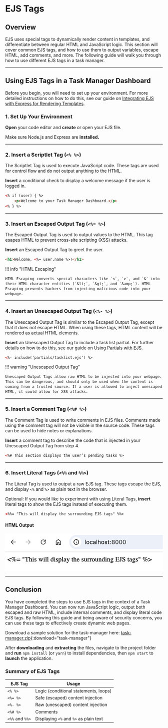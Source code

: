 # EJS Tags

## Overview

EJS uses special tags to dynamically render content in templates, and differentiate between regular HTML and JavaScript logic. This section will cover common EJS tags, and how to use them to output variables, escape HTML, add comments, and more. The following guide will walk you through how to use different EJS tags in a task manager.

---

## Using EJS Tags in a Task Manager Dashboard

Before you begin, you will need to set up your environment. For more detailed instructions on how to do this, see our guide on [Integrating EJS with Express for Rendering Templates](integration.md).

### 1. Set Up Your Environment

**Open** your code editor and **create** or open your EJS file.

Make sure Node.js and Express are **installed.**

---

### 2. **Insert** a Scriptlet Tag (`<% %>`)

The Scriptlet Tag is used to execute JavaScript code. These tags are used for control flow and do not output anything to the HTML.

**Insert** a conditional check to display a welcome message if the user is logged in.

```html
<% if (user) { %>
    <p>Welcome to your Task Manager Dashboard.</p>
<% } %>
```

---

### 3. **Insert** an Escaped Output Tag (`<%= %>`)

The Escaped Output Tag is used to output values to the HTML. This tag esapes HTML to prevent cross-site scripting (XSS) attacks.

**Insert** an Escaped Output Tag to greet the user.

```html
<h1>Welcome, <%= user.name %>!</h1>
```

!!! info "HTML Escaping"

    HTML Escaping converts special characters like `<`, `>`, and `&` into their HTML character entities (`&lt;`, `&gt;`, and `&amp;`). HTML Escaping prevents hackers from injecting malicious code into your webpage.

---

### 4. **Insert** an Unescaped Output Tag (`<%- %>`)

The Unescaped Output Tag is similar to the Escaped Output Tag, except that it does not escape HTML. When using these tags, HTML content will be rendered as actual HTML elements.

**Insert** an Unescaped Output Tag to include a task list partial. For further details on how to do this, see our guide on [Using Partials with EJS](partials.md).

```html
<%- include('partials/tasklist.ejs') %>
```

!!! warning "Unescaped Output Tag"

    Unescaped Output Tags allow raw HTML to be injected into your webpage. This can be dangerous, and should only be used when the content is coming from a trusted source. If a user is allowed to inject unescaped HTML, it could allow for XSS attacks.

---

### 5. **Insert** a Comment Tag (`<%# %>`)

The Comment Tag is used to write comments in EJS files. Comments made using the comment tag will not be visible in the source code. These tags can be used to hide notes or explanations.

**Insert** a comment tag to describe the code that is injected in your Unescaped Output Tag from step 4.

```html
<%# This section displays the user’s pending tasks %>
```

---

### 6. **Insert** Literal Tags (`<%%` and `%%>`)

The Literal Tag is used to output a raw EJS tag. These tags escape the EJS, and display `<%` and `%>` as plain text in the browser.

Optional: If you would like to experiment with using Literal Tags, **insert** literal tags to show the EJS tags instead of executing them.

```html
<%%= "This will display the surrounding EJS tags" %%>
```

#### HTML Output

![literal tag output screenshot](./images/literalTag.png "This image shows an example of using EJS literal tags")

---

## Conclusion

You have completed the steps to use EJS tags in the context of a Task Manager Dashboard. You can now run JavaScript logic, output both escaped and raw HTML, include internal comments, and display literal code EJS tags. By following this guide and being aware of security concerns, you can use these tags to effectively create dynamic web pages.

Download a sample solution for the task-manager here: [task-manager.zip](./assets/task-manager.zip){:download="task-manager"}

After **downloading** and **extracting** the files, navigate to the project folder and **run** `npm install` (or `yarn`) to install dependencies, then `npm start` to **launch** the application.

### Summary of EJS Tags

| EJS Tag         | Usage                                  |
| --------------- | -------------------------------------- |
| `<% %>`         | Logic (conditional statements, loops)  |
| `<%= %>`        | Safe (escaped) content injection       |
| `<%- %>`        | Raw (unescaped) content injection      |
| `<%# %>`        | Comments                               |
| `<%%` and `%%>` | Displaying `<%` and `%>` as plain text |